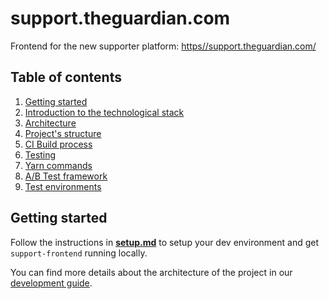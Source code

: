 # support.theguardian.com

Frontend for the new supporter platform: [https//support.theguardian.com/](https//support.theguardian.com/)

## Table of contents

1. [Getting started](/docs/development.md#1-getting-started)
2. [Introduction to the technological stack](/docs/development.md#2-introduction-to-the-technological-stack)
3. [Architecture](/docs/development.md#3-architecture)
4. [Project's structure](/docs/development.md#4-projects-structure) 
5. [CI Build process](/docs/development.md#5-ci-build-process)
6. [Testing](/docs/development.md#6-testing)
7. [Yarn commands](/docs/development.md#7-yarn-commands)
8. [A/B Test framework](/docs/development.md#8-ab-test-framework)
9. [Test environments](/docs/development.md#9-test-environments)

## Getting started

Follow the instructions in [**setup.md**](/docs/setup.md) to setup your dev environment and
get `support-frontend` running locally.

You can find more details about the architecture of the project in our
[development guide](docs/development.md).
